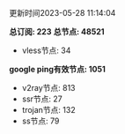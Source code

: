 更新时间2023-05-28 11:14:04

**总订阅: 223**
**总节点: 48521**
- vless节点: 34

**google ping有效节点: 1051**
- v2ray节点: 813
- ssr节点: 27
- trojan节点: 132
- ss节点: 79

